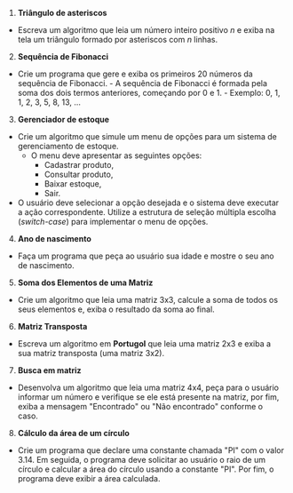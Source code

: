 1. **Triângulo de asteriscos**
- Escreva um algoritmo que leia um número inteiro positivo _n_ e exiba na tela um triângulo formado por asteriscos com _n_ linhas.
	
2. **Sequência de Fibonacci**
- Crie um programa que gere e exiba os primeiros 20 números da sequência de Fibonacci. 
        - A sequência de Fibonacci é formada pela soma dos dois termos anteriores, começando por 0 e 1. 
        - Exemplo: 0, 1, 1, 2, 3, 5, 8, 13, ...
        
3. **Gerenciador de estoque**
- Crie um algoritmo que simule um menu de opções para um sistema de gerenciamento de estoque.
    - O menu deve apresentar as seguintes opções: 
        - Cadastrar produto, 
        - Consultar produto, 
        - Baixar estoque, 
        - Sair. 
- O usuário deve selecionar a opção desejada e o sistema deve executar a ação correspondente. Utilize a estrutura de seleção múltipla escolha (_switch-case_) para implementar o menu de opções.

4. **Ano de nascimento**
- Faça um programa que peça ao usuário sua idade e mostre o seu ano de nascimento.

5. **Soma dos Elementos de uma Matriz**
- Crie um algoritmo que leia uma matriz 3x3, calcule a soma de todos os seus elementos e, exiba o resultado da soma ao final.
    
6. **Matriz Transposta**
- Escreva um algoritmo em **Portugol** que leia uma matriz 2x3 e exiba a sua matriz transposta (uma matriz 3x2).

7. **Busca em matriz**
- Desenvolva um algoritmo que leia uma matriz 4x4, peça para o usuário informar um número e verifique se ele está presente na matriz, por fim, exiba a mensagem "Encontrado" ou "Não encontrado" conforme o caso.

8. **Cálculo da área de um círculo**
- Crie um programa que declare uma constante chamada "PI" com o valor 3.14. Em seguida, o programa deve solicitar ao usuário o raio de um círculo e calcular a área do círculo usando a constante "PI". Por fim, o programa deve exibir a área calculada.
